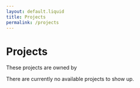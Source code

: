 ```yaml
---
layout: default.liquid
title: Projects
permalink: /projects
---
```


# Projects
These projects are owned by <b id="ownername"></b>

There are currently no available projects to show up.
